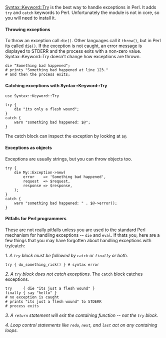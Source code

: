 [Syntax::Keyword::Try](https://metacpan.org/pod/Syntax::Keyword::Try) is the
best way to handle exceptions in Perl. It adds `try` and `catch` keywords to
Perl. Unfortunately the module is not in core, so you will need to install it.

#### Throwing exceptions
To throw an exception call `die()`.  Other languages call it `throw()`, but in
Perl its called `die()`.  If the exception is not caught, an error message is
displayed to STDERR and the process exits with a non-zero value.
Syntax::Keyword::Try doesn't change how exceptions are thrown.  

    die "Something bad happened";
    # prints "Something bad happened at line 123." 
    # and then the process exits;

#### Catching exceptions with Syntax::Keyword::Try

    use Syntax::Keyword::Try

    try {
        die "its only a flesh wound";
    }
    catch {
        warn "something bad happened: $@";
    }

The catch block can inspect the exception by looking at `$@`.  

#### Exceptions as objects

Exceptions are usually strings, but you can throw objects too.

    try {
        die My::Exception->new(
            error    => 'Something bad happened',
            request  => $request,
            response => $response,
        );
    }
    catch {
        warn "something bad happened: " . $@->error();
    }

#### Pitfalls for Perl programmers
These are not really pitfalls unless you are used to the standard Perl
mechanism for handling exceptions -- `die` and `eval`.  If thats you, here are
a few things that you may have forgotten about handling exceptions with
try/catch:

*1. A `try` block must be followed by `catch` or `finally` or both.*

    try { do_something_risk() } # syntax error

*2. A `try` block does not catch exceptions.*  The `catch` block catches exceptions.

    try     { die "its just a flesh wound" }
    finally { say "hello" }
    # no exception is caught
    # prints "its just a flesh wound" to STDERR
    # process exits

*3. A `return` statement will exit the containing function -- not the `try` block.*

*4. Loop control statements like `redo`, `next`, and `last` act on any containing loops.*

